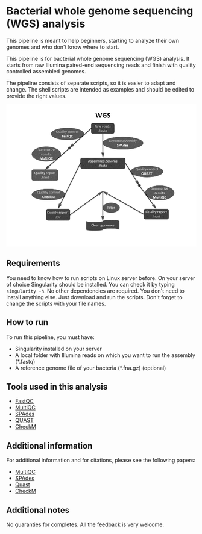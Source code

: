 # Bacterial whole genome sequencing (WGS) analysis

This pipeline is meant to help beginners, starting to analyze their own genomes and who don't know where to start.

This pipeline is for bacterial whole genome sequencing (WGS) analysis. It starts from raw Illumina paired-end sequencing reads and finish with quality controlled assembled genomes.

The pipeline consists of separate scripts, so it is easier to adapt and change.
The shell scripts are intended as examples and should be edited to provide the right values.

![plan](https://github.com/NadjaKry/WGS_pipeline/raw/master/WGS_Workflow.png)

## Requirements
You need to know how to run scripts on Linux server before. On your server of choice Singularity should be installed. You can check it by typing ``` singularity -h ```. No other dependencies are required. You don't need to install anything else. Just download and run the scripts. Don't forget to change the scripts with your file names.


## How to run
To run this pipeline, you must have:
* Singularity installed on your server
* A local folder with Illumina reads on which you want to run the assembly (*.fastq)
* A reference genome file of your bacteria (*.fna.gz) (optional)

## Tools used in this analysis
* [FastQC](https://www.bioinformatics.babraham.ac.uk/projects/fastqc/)
* [MultiQC](https://multiqc.info/)
* [SPAdes](http://cab.spbu.ru/software/spades/)
* [QUAST](http://quast.sourceforge.net/quast)
* [CheckM](https://ecogenomics.github.io/CheckM/)

## Additional information
For additional information and for citations, please see the following papers:
* [MultiQC](https://academic.oup.com/bioinformatics/article/32/19/3047/2196507)
* [SPAdes](https://www.liebertpub.com/doi/full/10.1089/cmb.2012.0021)
* [Quast](https://www.ncbi.nlm.nih.gov/pmc/articles/PMC3624806/)
* [CheckM](https://genome.cshlp.org/content/25/7/1043)

## Additional notes
No guaranties for completes. All the feedback is very welcome.

